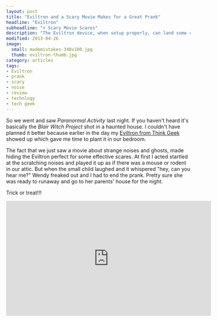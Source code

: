 ```yaml
---
layout: post
title: "Eviltron and a Scary Movie Makes for a Great Prank"
headline: "Eviltron"
subheadline: "+ Scary Movie Scares"
description: "The Eviltron device, when setup properly, can land some convincing scares."
modified: 2013-04-26
image: 
  small: mademistakes-340x100.jpg
  thumb: eviltron-thumb.jpg
category: articles
tags: 
- Eviltron
- prank
- scary
- noise
- review
- technlogy
- tech geek
---
```


So we went and saw *Paranormal Activity* last night. If you haven't heard it's basically the *Blair Witch Project* shot in a haunted house. I couldn't have planned it better because earlier in the day my [Eviltron from Think Geek](http://www.thinkgeek.com/gadgets/electronic/c427/) showed up which gave me time to plant it in our bedroom.

The fact that we just saw a movie about strange noises and ghosts, made hiding the Eviltron perfect for some effective scares. At first I acted startled at the scratching noises and played it up as if there was a mouse or rodent in our attic. But when the small child laughed and it whispered "hey, can you hear me?" Wendy freaked out and I had to end the prank. Pretty sure she was ready to runaway and go to her parents' house for the night.

Trick or treat!!!

<iframe width="560" height="315" src="http://www.youtube.com/embed/8LOrtVef9mE" frameborder="0"> </iframe>